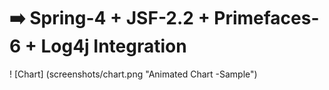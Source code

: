 # :arrow_right: Spring-4 + JSF-2.2 + Primefaces-6 + Log4j Integration

! [Chart] (screenshots/chart.png "Animated Chart -Sample")

